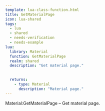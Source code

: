 ```yaml
---
template: lua-class-function.html
title: GetMaterialPage
icon: lua-shared
tags:
  - lua
  - shared
  - needs-verification
  - needs-example
lua:
  library: Material
  function: GetMaterialPage
  realm: shared
  description: "Get material page."
  
  
  returns:
    - type: Material
      description: "Material page."
---
```


<div class="lua__search__keywords">
Material:GetMaterialPage &#x2013; Get material page.
</div>
